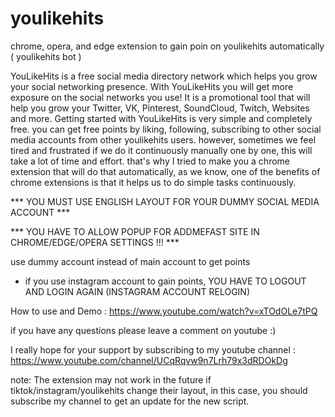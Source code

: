 # youlikehits
chrome, opera, and edge extension to gain poin on youlikehits automatically ( youlikehits bot )

YouLikeHits is a free social media directory network which helps you grow your social networking presence. With YouLikeHits you will get more exposure on the social networks you use!  It is a promotional tool that will help you grow your Twitter, VK, Pinterest, SoundCloud, Twitch, Websites and more. Getting started with YouLikeHits is very simple and completely free. you can get free points by liking, following, subscribing to other social media accounts from other youlikehits users. however, sometimes we feel tired and frustrated if we do it continuously manually one by one, this will take a lot of time and effort. that's why I tried to make you a chrome extension that will do that automatically, as we know, one of the benefits of chrome extensions is that it helps us to do simple tasks continuously.

*** YOU MUST USE ENGLISH LAYOUT FOR YOUR DUMMY SOCIAL MEDIA ACCOUNT ***

*** YOU HAVE TO ALLOW POPUP FOR ADDMEFAST SITE IN CHROME/EDGE/OPERA SETTINGS !!! ***


use dummy account instead of main account to get points
- if you use instagram account to gain points, YOU HAVE TO LOGOUT AND LOGIN AGAIN (INSTAGRAM ACCOUNT RELOGIN)

How to use and Demo : https://www.youtube.com/watch?v=xTOdOLe7tPQ

if you have any questions please leave a comment on youtube :)

I really hope for your support by subscribing to my youtube channel :
https://www.youtube.com/channel/UCqRqvw9n7Lrh79x3dRDOkDg

note: The extension may not work in the future if tiktok/instagram/youlikehits change their layout, in this case, you should subscribe my channel to get an update for the new script.
